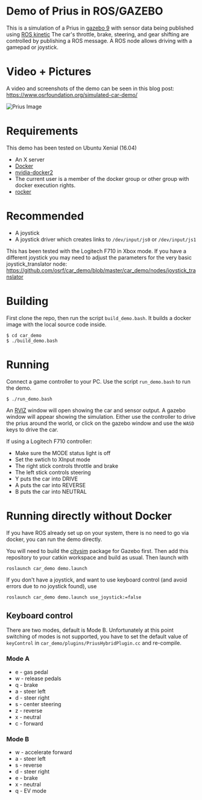 # Demo of Prius in ROS/GAZEBO

This is a simulation of a Prius in [gazebo 9](http://gazebosim.org) with sensor data being published using [ROS kinetic](http://wiki.ros.org/kinetic/Installation)
The car's throttle, brake, steering, and gear shifting are controlled by publishing a ROS message.
A ROS node allows driving with a gamepad or joystick.

# Video + Pictures

A video and screenshots of the demo can be seen in this blog post: https://www.osrfoundation.org/simulated-car-demo/

![Prius Image](https://www.osrfoundation.org/wordpress2/wp-content/uploads/2017/06/prius_roundabout_exit.png)

# Requirements

This demo has been tested on Ubuntu Xenial (16.04)

* An X server
* [Docker](https://www.docker.com/get-docker)
* [nvidia-docker2](https://github.com/nvidia/nvidia-docker/wiki/Installation-(version-2.0))
* The current user is a member of the docker group or other group with docker execution rights.
* [rocker](https://github.com/osrf/rocker)

# Recommended

* A joystick
* A joystick driver which creates links to `/dev/input/js0` or `/dev/input/js1`

This has been tested with the Logitech F710 in Xbox mode. If you have a different joystick you may need to adjust the parameters for the very basic joystick_translator node: https://github.com/osrf/car_demo/blob/master/car_demo/nodes/joystick_translator

# Building

First clone the repo, then run the script `build_demo.bash`.
It builds a docker image with the local source code inside.

```
$ cd car_demo
$ ./build_demo.bash
```

# Running

Connect a game controller to your PC.
Use the script `run_demo.bash` to run the demo.

```
$ ./run_demo.bash
```
An [RVIZ](http://wiki.ros.org/rviz) window will open showing the car and sensor output.
A gazebo window will appear showing the simulation.
Either use the controller to drive the prius around the world, or click on the gazebo window and use the `WASD` keys to drive the car.

If using a Logitech F710 controller:

* Make sure the MODE status light is off
* Set the swtich to XInput mode
* The right stick controls throttle and brake
* The left stick controls steering
* Y puts the car into DRIVE
* A puts the car into REVERSE
* B puts the car into NEUTRAL

# Running directly without Docker

If you have ROS already set up on your system, there is no need to
go via docker, you can run the demo directly.

You will need to build the [citysim](https://bitbucket.org/osrf/citysim) package for Gazebo first.
Then add this repository to your catkin workspace and build as usual.
Then launch with 

`roslaunch car_demo demo.launch`

If you don't have a joystick, and want to use keyboard control
(and avoid errors due to no joystick found), use

`roslaunch car_demo demo.launch use_joystick:=false`

## Keyboard control

There are two modes, default is Mode B.
Unfortunately at this point switching of modes is not supported, you 
have to set the default value of `keyControl` in
`car_demo/plugins/PriusHybridPlugin.cc` and re-compile.

### Mode A

* e - gas pedal
* w - release pedals
* q - brake
* a - steer left
* d - steer right
* s - center steering
* z - reverse
* x - neutral
* c - forward

### Mode B

* w - accelerate forward
* a - steer left
* s - reverse
* d - steer right
* e - brake
* x - neutral
* q - EV mode
